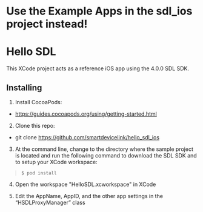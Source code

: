 # Use the Example Apps in the sdl_ios project instead!

# Hello SDL
This XCode project acts as a reference iOS app using the 4.0.0 SDL SDK.

## Installing
1) Install CocoaPods:

* https://guides.cocoapods.org/using/getting-started.html

2) Clone this repo:

* git clone https://github.com/smartdevicelink/hello_sdl_ios

3) At the command line, change to the directory where the sample project is located and run the following command to download the SDL SDK and to setup your XCode workspace:

>```$ pod install```

4) Open the workspace "HelloSDL.xcworkspace" in XCode

5) Edit the AppName, AppID, and the other app settings in the “HSDLProxyManager” class
